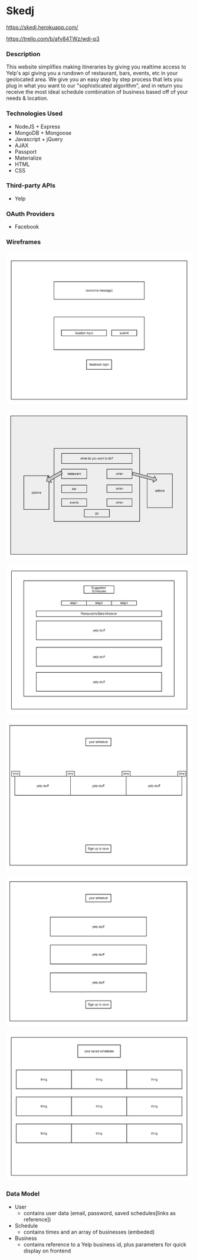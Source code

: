 # Skedj

https://skedj.herokuapp.com/

https://trello.com/b/afv84TWz/wdi-p3

### Description

This website simplifies making itineraries by giving you realtime access to Yelp's api giving you a rundown of restaurant, bars, events, etc in your geolocated area. We give you an easy step by step process that lets you plug in what you want to our "sophisticated algorithm", and in return you receive the most ideal schedule combination of business based off of your needs & location.

### Technologies Used

- NodeJS + Express
- MongoDB + Mongoose
- Javascript + jQuery
- AJAX
- Passport
- Materialize
- HTML
- CSS

### Third-party APIs

- Yelp

### OAuth Providers

- Facebook

### Wireframes

  ![intial_screen](wireframes/intial_screen.png)

 ![second_screen](wireframes/second_screen.png)

 ![third_screen](wireframes/third_screen.png)

![schedule_display_desktop](wireframes/schedule_display_desktop.png)

 ![schedule_display_mobile](wireframes/schedule_display_mobile.png)

 ![profile_screen](wireframes/profile_screen.png)

### Data Model


- User
  - contains user data (email, password, saved schedules[links as reference])
- Schedule
  - contains times and an array of businesses (embeded)
- Business
  - contains reference to a Yelp business id, plus parameters for quick display on frontend
